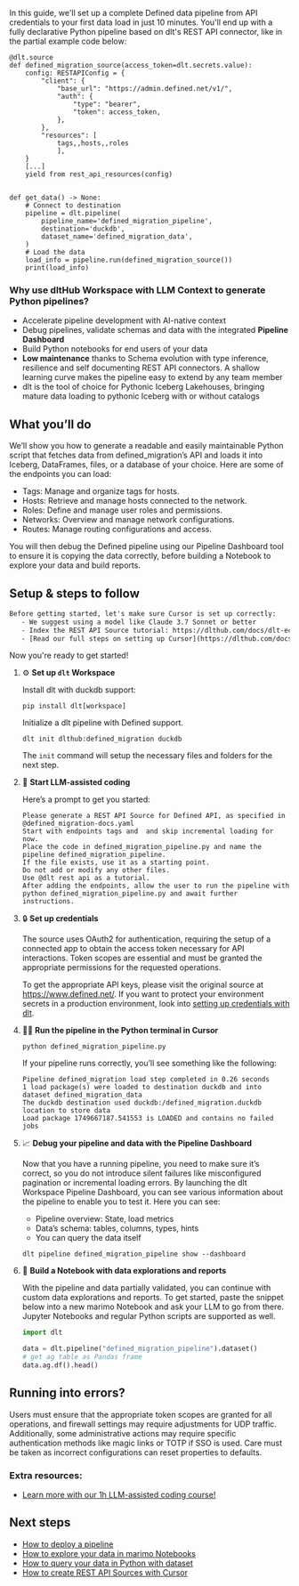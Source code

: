 In this guide, we'll set up a complete Defined data pipeline from API credentials to your first data load in just 10 minutes. You'll end up with a fully declarative Python pipeline based on dlt's REST API connector, like in the partial example code below:

```python-outcome
@dlt.source
def defined_migration_source(access_token=dlt.secrets.value):
    config: RESTAPIConfig = {
        "client": {
            "base_url": "https://admin.defined.net/v1/",
            "auth": {
                "type": "bearer",
                "token": access_token,
            },
        },
        "resources": [
            tags,,hosts,,roles
            ],
    }
    [...]
    yield from rest_api_resources(config)


def get_data() -> None:
    # Connect to destination
    pipeline = dlt.pipeline(
        pipeline_name='defined_migration_pipeline',
        destination='duckdb',
        dataset_name='defined_migration_data', 
    )
    # Load the data
    load_info = pipeline.run(defined_migration_source())
    print(load_info) 
```

### Why use dltHub Workspace with LLM Context to generate Python pipelines?

- Accelerate pipeline development with AI-native context
- Debug pipelines, validate schemas and data with the integrated **Pipeline Dashboard**
- Build Python notebooks for end users of your data
- **Low maintenance** thanks to Schema evolution with type inference, resilience and self documenting REST API connectors. A shallow learning curve makes the pipeline easy to extend by any team member
- dlt is the tool of choice for Pythonic Iceberg Lakehouses, bringing mature data loading to pythonic Iceberg with or without catalogs

## What you’ll do

We’ll show you how to generate a readable and easily maintainable Python script that fetches data from defined_migration’s API and loads it into Iceberg, DataFrames, files, or a database of your choice. Here are some of the endpoints you can load:

- Tags: Manage and organize tags for hosts.
- Hosts: Retrieve and manage hosts connected to the network.
- Roles: Define and manage user roles and permissions.
- Networks: Overview and manage network configurations.
- Routes: Manage routing configurations and access.

You will then debug the Defined pipeline using our Pipeline Dashboard tool to ensure it is copying the data correctly, before building a Notebook to explore your data and build reports.

## Setup & steps to follow

```default
Before getting started, let's make sure Cursor is set up correctly:
   - We suggest using a model like Claude 3.7 Sonnet or better
   - Index the REST API Source tutorial: https://dlthub.com/docs/dlt-ecosystem/verified-sources/rest_api/ and add it to context as **@dlt rest api**
   - [Read our full steps on setting up Cursor](https://dlthub.com/docs/dlt-ecosystem/llm-tooling/cursor-restapi#23-configuring-cursor-with-documentation)
```

Now you're ready to get started!

1. ⚙️ **Set up `dlt` Workspace**
    
    Install dlt with duckdb support:
    ```shell
    pip install dlt[workspace]
    ```

    Initialize a dlt pipeline with Defined support.
    ```shell
    dlt init dlthub:defined_migration duckdb
    ```

    The `init` command will setup the necessary files and folders for the next step.
    
2. 🤠 **Start LLM-assisted coding**
    
    Here’s a prompt to get you started:
    
    ```prompt
    Please generate a REST API Source for Defined API, as specified in @defined_migration-docs.yaml 
    Start with endpoints tags and  and skip incremental loading for now. 
    Place the code in defined_migration_pipeline.py and name the pipeline defined_migration_pipeline. 
    If the file exists, use it as a starting point. 
    Do not add or modify any other files. 
    Use @dlt rest api as a tutorial. 
    After adding the endpoints, allow the user to run the pipeline with python defined_migration_pipeline.py and await further instructions.
    ```

    
3. 🔒 **Set up credentials** 
    
    The source uses OAuth2 for authentication, requiring the setup of a connected app to obtain the access token necessary for API interactions. Token scopes are essential and must be granted the appropriate permissions for the requested operations.
    
    To get the appropriate API keys, please visit the original source at https://www.defined.net/.
    If you want to protect your environment secrets in a production environment, look into [setting up credentials with dlt](https://dlthub.com/docs/walkthroughs/add_credentials).
    
4. 🏃‍♀️ **Run the pipeline in the Python terminal in Cursor**
    
    ```shell
    python defined_migration_pipeline.py
    ```
    
    If your pipeline runs correctly, you’ll see something like the following:
    
    ```shell
    Pipeline defined_migration load step completed in 0.26 seconds
    1 load package(s) were loaded to destination duckdb and into dataset defined_migration_data
    The duckdb destination used duckdb:/defined_migration.duckdb location to store data
    Load package 1749667187.541553 is LOADED and contains no failed jobs
    ```
    
5. 📈 **Debug your pipeline and data with the Pipeline Dashboard**

    Now that you have a running pipeline, you need to make sure it’s correct, so you do not introduce silent failures like misconfigured pagination or incremental loading errors. By launching the dlt Workspace Pipeline Dashboard, you can see various information about the pipeline to enable you to test it. Here you can see:
    - Pipeline overview: State, load metrics
    - Data’s schema: tables, columns, types, hints
    - You can query the data itself
    
    ```shell
    dlt pipeline defined_migration_pipeline show --dashboard
    ```
    
6. 🐍 **Build a Notebook with data explorations and reports**

    With the pipeline and data partially validated, you can continue with custom data explorations and reports. To get started, paste the snippet below into a new marimo Notebook and ask your LLM to go from there. Jupyter Notebooks and regular Python scripts are supported as well.

    
    ```python
    import dlt

   data = dlt.pipeline("defined_migration_pipeline").dataset()
   # get ag table as Pandas frame
   data.ag.df().head()
    ```

## Running into errors?

Users must ensure that the appropriate token scopes are granted for all operations, and firewall settings may require adjustments for UDP traffic. Additionally, some administrative actions may require specific authentication methods like magic links or TOTP if SSO is used. Care must be taken as incorrect configurations can reset properties to defaults.

### Extra resources:

- [Learn more with our 1h LLM-assisted coding course!](https://www.youtube.com/watch?v=GGid70rnJuM)

## Next steps

- [How to deploy a pipeline](https://dlthub.com/docs/walkthroughs/deploy-a-pipeline)
- [How to explore your data in marimo Notebooks](https://dlthub.com/docs/general-usage/dataset-access/marimo)
- [How to query your data in Python with dataset](https://dlthub.com/docs/general-usage/dataset-access/dataset)
- [How to create REST API Sources with Cursor](https://dlthub.com/docs/dlt-ecosystem/llm-tooling/cursor-restapi)